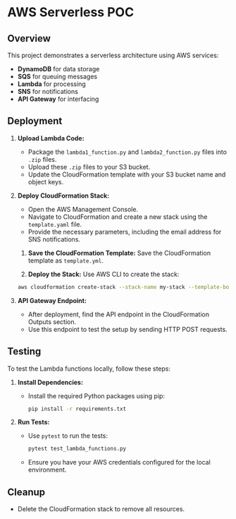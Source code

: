 # AWS Serverless POC

## Overview

This project demonstrates a serverless architecture using AWS services:
- **DynamoDB** for data storage
- **SQS** for queuing messages
- **Lambda** for processing
- **SNS** for notifications
- **API Gateway** for interfacing

## Deployment

1. **Upload Lambda Code:**
   - Package the `lambda1_function.py` and `lambda2_function.py` files into `.zip` files.
   - Upload these `.zip` files to your S3 bucket.
   - Update the CloudFormation template with your S3 bucket name and object keys.

2. **Deploy CloudFormation Stack:**
   - Open the AWS Management Console.
   - Navigate to CloudFormation and create a new stack using the `template.yaml` file.
   - Provide the necessary parameters, including the email address for SNS notifications.
    1. **Save the CloudFormation Template:**
    Save the CloudFormation template as `template.yml`.

    2. **Deploy the Stack:**
    Use AWS CLI to create the stack:
    ```bash
    aws cloudformation create-stack --stack-name my-stack --template-body file://template.yml

3. **API Gateway Endpoint:**
   - After deployment, find the API endpoint in the CloudFormation Outputs section.
   - Use this endpoint to test the setup by sending HTTP POST requests.

## Testing
To test the Lambda functions locally, follow these steps:

1. **Install Dependencies:**
   - Install the required Python packages using pip:
     ```bash
     pip install -r requirements.txt
     ```

2. **Run Tests:**
   - Use `pytest` to run the tests:
     ```bash
     pytest test_lambda_functions.py
     ```

   - Ensure you have your AWS credentials configured for the local environment.


## Cleanup

- Delete the CloudFormation stack to remove all resources.
